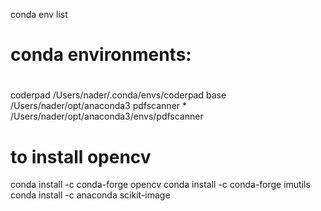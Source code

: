 
conda env list

# conda environments:
#
coderpad                 /Users/nader/.conda/envs/coderpad
base                     /Users/nader/opt/anaconda3
pdfscanner            *  /Users/nader/opt/anaconda3/envs/pdfscanner

# to install opencv
conda install -c conda-forge opencv
conda install -c conda-forge imutils
conda install -c anaconda scikit-image
